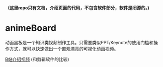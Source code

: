 **（这里repo只有文档，介绍页面的代码，不包含软件部分，软件是闭源的。)**

# animeBoard
动画黑板是一个知识类视频制作工具。只需要类似PPT/Keynote的使用门槛和操作方式，就可以快速做出一个直观漂亮的可视化动画视频。

[B站介绍视频](https://www.bilibili.com/video/BV1aa411F7Y2/)
(和剪辑软件的比较)
